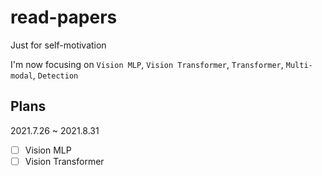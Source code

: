# read-papers
Just for self-motivation

I'm now focusing on `Vision MLP`, `Vision Transformer`, `Transformer`, `Multi-modal`, `Detection`

## Plans
2021.7.26 ~ 2021.8.31
- [ ] Vision MLP
- [ ] Vision Transformer
